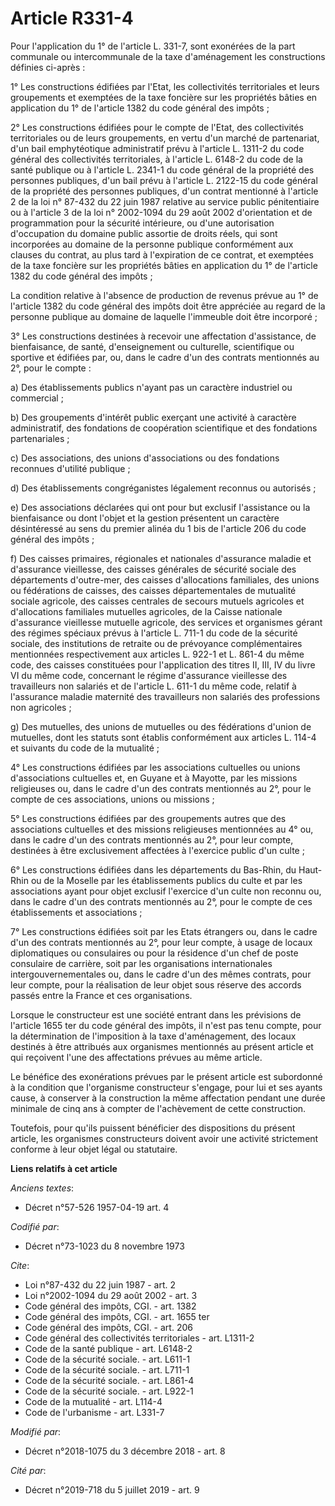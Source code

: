 # Article R331-4

Pour l'application du 1° de l'article L. 331-7, sont exonérées de la part communale ou intercommunale de la taxe
d'aménagement les constructions définies ci-après :

1° Les constructions édifiées par l'Etat, les collectivités territoriales et leurs groupements et exemptées de la taxe
foncière sur les propriétés bâties en application du 1° de l'article 1382 du code général des impôts ;

2° Les constructions édifiées pour le compte de l'Etat, des collectivités territoriales ou de leurs groupements, en vertu
d'un marché de partenariat, d'un bail emphytéotique administratif prévu à l'article L. 1311-2 du code général des
collectivités territoriales, à l'article L. 6148-2 du code de la santé publique ou à l'article L. 2341-1 du code général de
la propriété des personnes publiques, d'un bail prévu à l'article L. 2122-15 du code général de la propriété des personnes
publiques, d'un contrat mentionné à l'article 2 de la loi n° 87-432 du 22 juin 1987 relative au service public pénitentiaire
ou à l'article 3 de la loi n° 2002-1094 du 29 août 2002 d'orientation et de programmation pour la sécurité intérieure, ou
d'une autorisation d'occupation du domaine public assortie de droits réels, qui sont incorporées au domaine de la personne
publique conformément aux clauses du contrat, au plus tard à l'expiration de ce contrat, et exemptées de la taxe foncière sur
les propriétés bâties en application du 1° de l'article 1382 du code général des impôts ;

La condition relative à l'absence de production de revenus prévue au 1° de l'article 1382 du code général des impôts doit
être appréciée au regard de la personne publique au domaine de laquelle l'immeuble doit être incorporé ;

3° Les constructions destinées à recevoir une affectation d'assistance, de bienfaisance, de santé, d'enseignement ou
culturelle, scientifique ou sportive et édifiées par, ou, dans le cadre d'un des contrats mentionnés au 2°, pour le compte :

a) Des établissements publics n'ayant pas un caractère industriel ou commercial ;

b) Des groupements d'intérêt public exerçant une activité à caractère administratif, des fondations de coopération
scientifique et des fondations partenariales ;

c) Des associations, des unions d'associations ou des fondations reconnues d'utilité publique ;

d) Des établissements congréganistes légalement reconnus ou autorisés ;

e) Des associations déclarées qui ont pour but exclusif l'assistance ou la bienfaisance ou dont l'objet et la gestion
présentent un caractère désintéressé au sens du premier alinéa du 1 bis de l'article 206 du code général des impôts ;

f) Des caisses primaires, régionales et nationales d'assurance maladie et d'assurance vieillesse, des caisses générales de
sécurité sociale des départements d'outre-mer, des caisses d'allocations familiales, des unions ou fédérations de caisses,
des caisses départementales de mutualité sociale agricole, des caisses centrales de secours mutuels agricoles et
d'allocations familiales mutuelles agricoles, de la Caisse nationale d'assurance vieillesse mutuelle agricole, des services
et organismes gérant des régimes spéciaux prévus à l'article L. 711-1 du code de la sécurité sociale, des institutions de
retraite ou de prévoyance complémentaires mentionnées respectivement aux articles L. 922-1 et L. 861-4 du même code, des
caisses constituées pour l'application des titres II, III, IV du livre VI du même code, concernant le régime d'assurance
vieillesse des travailleurs non salariés et de l'article L. 611-1 du même code, relatif à l'assurance maladie maternité des
travailleurs non salariés des professions non agricoles ;

g) Des mutuelles, des unions de mutuelles ou des fédérations d'union de mutuelles, dont les statuts sont établis conformément
aux articles L. 114-4 et suivants du code de la mutualité ;

4° Les constructions édifiées par les associations cultuelles ou unions d'associations cultuelles et, en Guyane et à Mayotte,
par les missions religieuses ou, dans le cadre d'un des contrats mentionnés au 2°, pour le compte de ces associations, unions
ou missions ;

5° Les constructions édifiées par des groupements autres que des associations cultuelles et des missions religieuses
mentionnées au 4° ou, dans le cadre d'un des contrats mentionnés au 2°, pour leur compte, destinées à être exclusivement
affectées à l'exercice public d'un culte ;

6° Les constructions édifiées dans les départements du Bas-Rhin, du Haut-Rhin ou de la Moselle par les établissements publics
du culte et par les associations ayant pour objet exclusif l'exercice d'un culte non reconnu ou, dans le cadre d'un des
contrats mentionnés au 2°, pour le compte de ces établissements et associations ;

7° Les constructions édifiées soit par les Etats étrangers ou, dans le cadre d'un des contrats mentionnés au 2°, pour leur
compte, à usage de locaux diplomatiques ou consulaires ou pour la résidence d'un chef de poste consulaire de carrière, soit
par les organisations internationales intergouvernementales ou, dans le cadre d'un des mêmes contrats, pour leur compte, pour
la réalisation de leur objet sous réserve des accords passés entre la France et ces organisations.

Lorsque le constructeur est une société entrant dans les prévisions de l'article 1655 ter du code général des impôts, il
n'est pas tenu compte, pour la détermination de l'imposition à la taxe d'aménagement, des locaux destinés à être attribués
aux organismes mentionnés au présent article et qui reçoivent l'une des affectations prévues au même article.

Le bénéfice des exonérations prévues par le présent article est subordonné à la condition que l'organisme constructeur
s'engage, pour lui et ses ayants cause, à conserver à la construction la même affectation pendant une durée minimale de cinq
ans à compter de l'achèvement de cette construction.

Toutefois, pour qu'ils puissent bénéficier des dispositions du présent article, les organismes constructeurs doivent avoir
une activité strictement conforme à leur objet légal ou statutaire.

**Liens relatifs à cet article**

_Anciens textes_:

  - Décret n°57-526 1957-04-19 art. 4

_Codifié par_:

  - Décret n°73-1023 du 8 novembre 1973

_Cite_:

  - Loi n°87-432 du 22 juin 1987 - art. 2
  - Loi n°2002-1094 du 29 août 2002 - art. 3
  - Code général des impôts, CGI. - art. 1382
  - Code général des impôts, CGI. - art. 1655 ter
  - Code général des impôts, CGI. - art. 206
  - Code général des collectivités territoriales - art. L1311-2
  - Code de la santé publique - art. L6148-2
  - Code de la sécurité sociale. - art. L611-1
  - Code de la sécurité sociale. - art. L711-1
  - Code de la sécurité sociale. - art. L861-4
  - Code de la sécurité sociale. - art. L922-1
  - Code de la mutualité - art. L114-4
  - Code de l'urbanisme - art. L331-7

_Modifié par_:

  - Décret n°2018-1075 du 3 décembre 2018 - art. 8

_Cité par_:

  - Décret n°2019-718 du 5 juillet 2019 - art. 9

